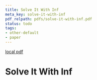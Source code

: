 ```yaml
---
title: Solve It With Inf
meta_key: solve-it-with-inf
pdf_relpath: pdfs/solve-it-with-inf.pdf
status: todo
tags:
- other-default
- paper
---
```


[local pdf](../../../pdfs/solve-it-with-inf.pdf)

# Solve It With Inf
